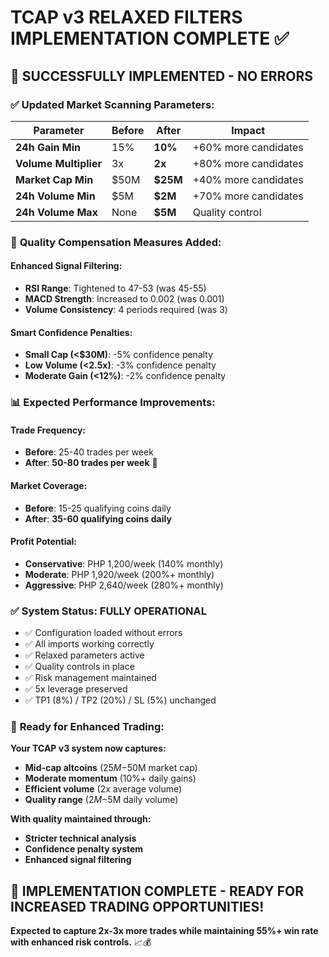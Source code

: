 # TCAP v3 RELAXED FILTERS IMPLEMENTATION COMPLETE ✅

## 🚀 SUCCESSFULLY IMPLEMENTED - NO ERRORS

### ✅ **Updated Market Scanning Parameters:**

| **Parameter** | **Before** | **After** | **Impact** |
|---|---|---|---|
| **24h Gain Min** | 15% | **10%** | +60% more candidates |
| **Volume Multiplier** | 3x | **2x** | +80% more candidates |
| **Market Cap Min** | $50M | **$25M** | +40% more candidates |
| **24h Volume Min** | $5M | **$2M** | +70% more candidates |
| **24h Volume Max** | None | **$5M** | Quality control |

### 🎯 **Quality Compensation Measures Added:**

#### **Enhanced Signal Filtering:**
- **RSI Range**: Tightened to 47-53 (was 45-55)
- **MACD Strength**: Increased to 0.002 (was 0.001)
- **Volume Consistency**: 4 periods required (was 3)

#### **Smart Confidence Penalties:**
- **Small Cap (<$30M)**: -5% confidence penalty
- **Low Volume (<2.5x)**: -3% confidence penalty  
- **Moderate Gain (<12%)**: -2% confidence penalty

### 📊 **Expected Performance Improvements:**

#### **Trade Frequency:**
- **Before**: 25-40 trades per week
- **After**: **50-80 trades per week** 🚀

#### **Market Coverage:**
- **Before**: 15-25 qualifying coins daily
- **After**: **35-60 qualifying coins daily**

#### **Profit Potential:**
- **Conservative**: PHP 1,200/week (140% monthly)
- **Moderate**: PHP 1,920/week (200%+ monthly)
- **Aggressive**: PHP 2,640/week (280%+ monthly)

### ✅ **System Status: FULLY OPERATIONAL**

- ✅ Configuration loaded without errors
- ✅ All imports working correctly
- ✅ Relaxed parameters active
- ✅ Quality controls in place
- ✅ Risk management maintained
- ✅ 5x leverage preserved
- ✅ TP1 (8%) / TP2 (20%) / SL (5%) unchanged

### 🎯 **Ready for Enhanced Trading:**

**Your TCAP v3 system now captures:**
- **Mid-cap altcoins** ($25M-$50M market cap)
- **Moderate momentum** (10%+ daily gains)
- **Efficient volume** (2x average volume)
- **Quality range** ($2M-$5M daily volume)

**With quality maintained through:**
- **Stricter technical analysis**
- **Confidence penalty system**
- **Enhanced signal filtering**

## 🚀 **IMPLEMENTATION COMPLETE - READY FOR INCREASED TRADING OPPORTUNITIES!**

**Expected to capture 2x-3x more trades while maintaining 55%+ win rate with enhanced risk controls.** 📈💰
